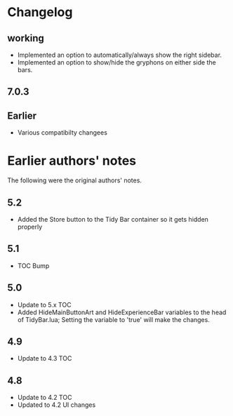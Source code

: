 # Changelog

## working

- Implemented an option to automatically/always show the right sidebar.
- Implemented an option to show/hide the gryphons on either side the bars.

## 7.0.3

## Earlier

- Various compatibilty changees

# Earlier authors' notes

The following were the original authors' notes.

## 5.2

- Added the Store button to the Tidy Bar container so it gets hidden properly

## 5.1

- TOC Bump

## 5.0

- Update to 5.x TOC
- Added HideMainButtonArt and HideExperienceBar variables to the head of TidyBar.lua; Setting the variable to 'true' will make the changes.

## 4.9

- Update to 4.3 TOC

## 4.8

- Update to 4.2 TOC
- Updated to 4.2 UI changes
